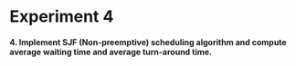 # Experiment 4

#### 4. Implement SJF (Non-preemptive) scheduling algorithm and compute average waiting time and average turn-around time.
